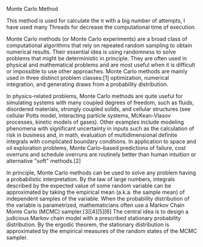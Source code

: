 Monte Carlo Method

This method is used for calculate the π with a big number of attempts, I have used many Threads for decrease the computational time of execution.

Monte Carlo methods (or Monte Carlo experiments) are a broad class of computational algorithms that rely on repeated random sampling to obtain numerical results. Their essential idea is using randomness to solve problems that might be deterministic in principle. They are often used in physical and mathematical problems and are most useful when it is difficult or impossible to use other approaches. Monte Carlo methods are mainly used in three distinct problem classes:[1] optimization, numerical integration, and generating draws from a probability distribution.

In physics-related problems, Monte Carlo methods are quite useful for simulating systems with many coupled degrees of freedom, such as fluids, disordered materials, strongly coupled solids, and cellular structures (see cellular Potts model, interacting particle systems, McKean-Vlasov processes, kinetic models of gases). Other examples include modeling phenomena with significant uncertainty in inputs such as the calculation of risk in business and, in math, evaluation of multidimensional definite integrals with complicated boundary conditions. In application to space and oil exploration problems, Monte Carlo–based predictions of failure, cost overruns and schedule overruns are routinely better than human intuition or alternative "soft" methods.[2]

In principle, Monte Carlo methods can be used to solve any problem having a probabilistic interpretation. By the law of large numbers, integrals described by the expected value of some random variable can be approximated by taking the empirical mean (a.k.a. the sample mean) of independent samples of the variable. When the probability distribution of the variable is parametrized, mathematicians often use a Markov Chain Monte Carlo (MCMC) sampler.[3][4][5][6] The central idea is to design a judicious Markov chain model with a prescribed stationary probability distribution. By the ergodic theorem, the stationary distribution is approximated by the empirical measures of the random states of the MCMC sampler.

